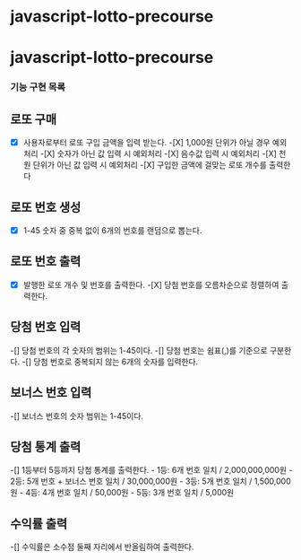 # javascript-lotto-precourse

# javascript-lotto-precourse

### 기능 구현 목록

## 로또 구매

-[X] 사용자로부터 로또 구입 금액을 입력 받는다. -[X] 1,000원 단위가 아닐 경우 예외 처리 -[X] 숫자가 아닌 값 입력 시 예외처리 -[X] 음수값 입력 시 예외처리 -[X] 천 원 단위가 아닌 값 입력 시 예외처리 -[X] 구입한 금액에 걸맞는 로또 개수를 출력한다

## 로또 번호 생성

-[X] 1-45 숫자 중 중복 없이 6개의 번호를 랜덤으로 뽑는다.

## 로또 번호 출력

-[X] 발행한 로또 개수 및 번호를 출력한다. -[X] 당첨 번호를 오름차순으로 정렬하여 출력한다.

## 당첨 번호 입력

-[] 당첨 번호의 각 숫자의 범위는 1-45이다.
-[] 당첨 번호는 쉼표(,)를 기준으로 구분한다.
-[] 당첨 번호로 중복되지 않는 6개의 숫자를 입력한다.

## 보너스 번호 입력

-[] 보너스 번호의 숫자 범위는 1-45이다.

## 당첨 통계 출력

-[] 1등부터 5등까지 당첨 통계를 출력한다. - 1등: 6개 번호 일치 / 2,000,000,000원 - 2등: 5개 번호 + 보너스 번호 일치 / 30,000,000원 - 3등: 5개 번호 일치 / 1,500,000원 - 4등: 4개 번호 일치 / 50,000원 - 5등: 3개 번호 일치 / 5,000원

## 수익률 출력

-[] 수익률은 소수점 둘째 자리에서 반올림하여 출력한다.
